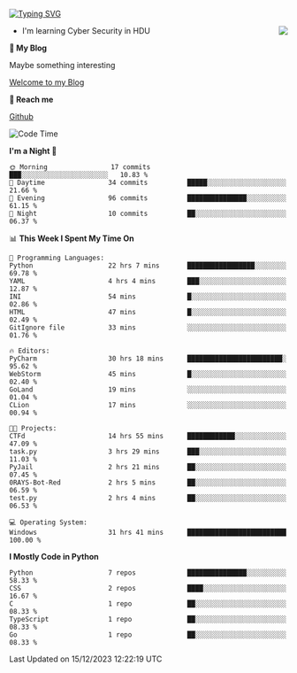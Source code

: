 [![Typing SVG](https://readme-typing-svg.herokuapp.com?font=Fira+Code&pause=1000&random=false&width=450&height=60&lines=Hello+%F0%9F%91%8B%F0%9F%8F%BB;I'm+JBNRZ)](https://git.io/typing-svg)

<a href="#">
  <img align="right" src="https://github-readme-stats.vercel.app/api?username=JBNRZ&show_icons=true&bg_color=15,f2f7fd,E0EAFC" />
</a>

- I'm learning Cyber Security in HDU

 **🌱 My Blog**

Maybe something interesting

[Welcome to my Blog](https://jbnrz.com.cn/)

 **💬 Reach me** 

[Github](https://github.com/JBNRZ)


<!--START_SECTION:waka-->
![Code Time](http://img.shields.io/badge/Code%20Time-185%20hrs%2042%20mins-blue)

**I'm a Night 🦉** 

```text
🌞 Morning                17 commits          ███░░░░░░░░░░░░░░░░░░░░░░   10.83 % 
🌆 Daytime                34 commits          █████░░░░░░░░░░░░░░░░░░░░   21.66 % 
🌃 Evening                96 commits          ███████████████░░░░░░░░░░   61.15 % 
🌙 Night                  10 commits          ██░░░░░░░░░░░░░░░░░░░░░░░   06.37 % 
```


📊 **This Week I Spent My Time On** 

```text
💬 Programming Languages: 
Python                   22 hrs 7 mins       █████████████████░░░░░░░░   69.78 % 
YAML                     4 hrs 4 mins        ███░░░░░░░░░░░░░░░░░░░░░░   12.87 % 
INI                      54 mins             █░░░░░░░░░░░░░░░░░░░░░░░░   02.86 % 
HTML                     47 mins             █░░░░░░░░░░░░░░░░░░░░░░░░   02.49 % 
GitIgnore file           33 mins             ░░░░░░░░░░░░░░░░░░░░░░░░░   01.76 % 

🔥 Editors: 
PyCharm                  30 hrs 18 mins      ████████████████████████░   95.62 % 
WebStorm                 45 mins             █░░░░░░░░░░░░░░░░░░░░░░░░   02.40 % 
GoLand                   19 mins             ░░░░░░░░░░░░░░░░░░░░░░░░░   01.04 % 
CLion                    17 mins             ░░░░░░░░░░░░░░░░░░░░░░░░░   00.94 % 

🐱‍💻 Projects: 
CTFd                     14 hrs 55 mins      ████████████░░░░░░░░░░░░░   47.09 % 
task.py                  3 hrs 29 mins       ███░░░░░░░░░░░░░░░░░░░░░░   11.03 % 
PyJail                   2 hrs 21 mins       ██░░░░░░░░░░░░░░░░░░░░░░░   07.45 % 
0RAYS-Bot-Red            2 hrs 5 mins        ██░░░░░░░░░░░░░░░░░░░░░░░   06.59 % 
test.py                  2 hrs 4 mins        ██░░░░░░░░░░░░░░░░░░░░░░░   06.53 % 

💻 Operating System: 
Windows                  31 hrs 41 mins      █████████████████████████   100.00 % 
```

**I Mostly Code in Python** 

```text
Python                   7 repos             ███████████████░░░░░░░░░░   58.33 % 
CSS                      2 repos             ████░░░░░░░░░░░░░░░░░░░░░   16.67 % 
C                        1 repo              ██░░░░░░░░░░░░░░░░░░░░░░░   08.33 % 
TypeScript               1 repo              ██░░░░░░░░░░░░░░░░░░░░░░░   08.33 % 
Go                       1 repo              ██░░░░░░░░░░░░░░░░░░░░░░░   08.33 % 
```




 Last Updated on 15/12/2023 12:22:19 UTC
<!--END_SECTION:waka-->
